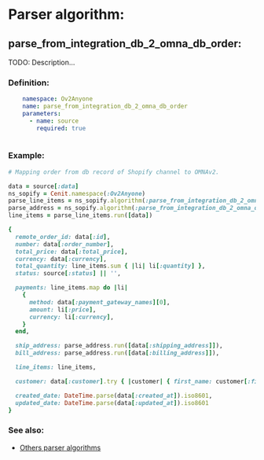 # Parser algorithm:
 
## parse_from_integration_db_2_omna_db_order:

TODO: Description...
    
### Definition:
```YAML
    namespace: Ov2Anyone
    name: parse_from_integration_db_2_omna_db_order
    parameters:
      - name: source
        required: true
        
```

### Example:
```RUBY
# Mapping order from db record of Shopify channel to OMNAv2.

data = source[:data]
ns_sopify = Cenit.namespace(:Ov2Anyone)
parse_line_items = ns_sopify.algorithm(:parse_from_integration_db_2_omna_db_order_line_items)
parse_address = ns_sopify.algorithm(:parse_from_integration_db_2_omna_db_order_address)
line_items = parse_line_items.run([data])

{
  remote_order_id: data[:id],
  number: data[:order_number],
  total_price: data[:total_price],
  currency: data[:currency],
  total_quantity: line_items.sum { |li| li[:quantity] },
  status: source[:status] || '',

  payments: line_items.map do |li|
    {
      method: data[:payment_gateway_names][0],
      amount: li[:price],
      currency: li[:currency],
    }
  end,

  ship_address: parse_address.run([data[:shipping_address]]),
  bill_address: parse_address.run([data[:billing_address]]),

  line_items: line_items,

  customer: data[:customer].try { |customer| { first_name: customer[:first_name], last_name: customer[:last_name] } },

  created_date: DateTime.parse(data[:created_at]).iso8601,
  updated_date: DateTime.parse(data[:updated_at]).iso8601
}
```

### See also:
* [Others parser algorithms](overview?id=parse_from_integration_db_2_omna_db_order)